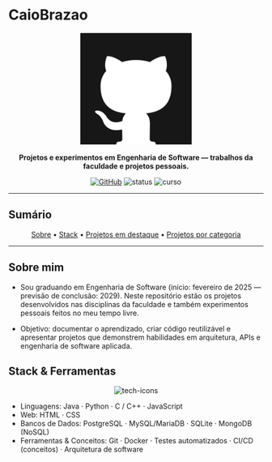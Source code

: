 

# CaioBrazao

<p align="center">
  <img width="220" src="https://raw.githubusercontent.com/edent/SuperTinyIcons/master/images/svg/github.svg" alt="avatar" />
</p>

<p align="center">
  <strong>Projetos e experimentos em Engenharia de Software — trabalhos da faculdade e projetos pessoais.</strong>
</p>

<p align="center">
  <a href="https://github.com/CaioBrazao"><img src="https://img.shields.io/badge/Perfil-GitHub-181717?style=for-the-badge&logo=github&logoColor=white" alt="GitHub"/></a>
  <img src="https://img.shields.io/badge/Status-Ativo-brightgreen?style=for-the-badge" alt="status"/>
  <img src="https://img.shields.io/badge/Curso-Engenharia%20de%20Software-007ACC?style=for-the-badge" alt="curso"/>
</p>

---


## Sumário

<p align="center">
  <a href="#sobre-mim">Sobre</a> •
  <a href="#stack--ferramentas">Stack</a> •
  <a href="#projetos-em-destaque">Projetos em destaque</a> •
  <a href="#projetos-por-categoria">Projetos por categoria</a> 
</p>

---

## Sobre mim

- Sou graduando em Engenharia de Software (início: fevereiro de 2025 — previsão de conclusão: 2029). Neste repositório estão os projetos desenvolvidos nas disciplinas da faculdade e também experimentos pessoais feitos no meu tempo livre.

- Objetivo: documentar o aprendizado, criar código reutilizável e apresentar projetos que demonstrem habilidades em arquitetura, APIs e engenharia de software aplicada.

## Stack & Ferramentas

<p align="center">
  <img src="https://skillicons.dev/icons?i=java,python,c,cpp,js,html,css,postgres,mysql,mongodb,sqlite,docker,git" alt="tech-icons" />
</p>

- Linguagens: Java · Python · C / C++ · JavaScript
- Web: HTML · CSS
- Bancos de Dados: PostgreSQL · MySQL/MariaDB · SQLite · MongoDB (NoSQL)
- Ferramentas & Conceitos: Git · Docker · Testes automatizados · CI/CD (conceitos) · Arquitetura de software

